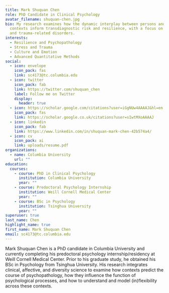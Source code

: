 ```yaml
---
title: Mark Shuquan Chen
role: PhD Candidate in Clinical Psychology
avatar_filename: shuquan-chen.jpg
bio: My research examines how the dynamic interplay between persons and their
  contexts inform transdiagnostic risk and resilience, with a focus on stress-
  and trauma-related disorders.
interests:
  - Resilience and Psychopathology
  - S﻿tress and Trauma
  - Culture and Emotion
  - Advanced Quantitative Methods
social:
  - icon: envelope
    icon_pack: fas
    link: sc4173@tc.columbia.edu
  - icon: twitter
    icon_pack: fab
    link: https://twitter.com/shuquan_chen
    label: Follow me on Twitter
    display:
      header: true
  - icon: https://scholar.google.com/citations?user=iGgNUw4AAAAJ&hl=en
    icon_pack: fas
    link: https://scholar.google.co.uk/citations?user=sIwtMXoAAAAJ
  - icon: linkedin
    icon_pack: fab
    link: https://www.linkedin.com/in/shuquan-mark-chen-42b574a4/
  - icon: cv
    icon_pack: ai
    link: uploads/resume.pdf
organizations:
  - name: Columbia University
    url: ""
education:
  courses:
    - course: PhD in Clinical Psychology
      institution: Columbia University
      year: ""
    - course: Predoctoral Psychology Internship
      institution: Weill Cornell Medical Center
      year: ""
    - course: BSc in Psychology
      institution: Tsinghua University
      year: ""
superuser: true
last_name: Chen
highlight_name: true
first_name: Mark Shuquan Chen
email: sc4173@tc.columbia.edu
---
```

Mark Shuquan Chen  is a PhD candidate in Columbia University and currently completing his predoctoral psychology internship/residency at Weill Cornell Medical Center. Prior to his graduate study, he obtained his BSc in Psychology from Tsinghua University. His research integrates clinical, affective, and diversity science to examine how contexts predict the course of psychopathology, how they influence the function of psychological processes, and how to understand and model (in)flexibility across these contexts.
